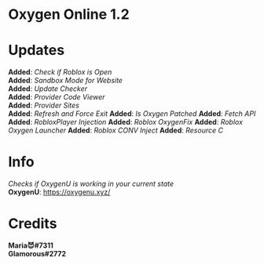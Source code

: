 # Oxygen Online 1.2
# Updates
**Added**: *Check if Roblox is Open* <br>
**Added**: *Sandbox Mode for Website* <br>
**Added**: *Update Checker* <br>
**Added**: *Provider Code Viewer* <br>
**Added**: *Provider Sites* <br>
**Added**: *Refresh and Force Exit*
**Added**: *Is Oxygen Patched*
**Added**: *Fetch API*
**Added**: *RobloxPlayer Injection*
**Added**: *Roblox OxygenFix*
**Added**: *Roblox Oxygen Launcher*
**Added**: *Roblox CONV Inject*
**Added**: *Resource C*
# Info
*Checks if OxygenU is working in your current state* <br>
**OxygenU**: https://oxygenu.xyz/ <br>
# Credits
**Maria😈#7311** <br>
**Glamorous#2772** 
